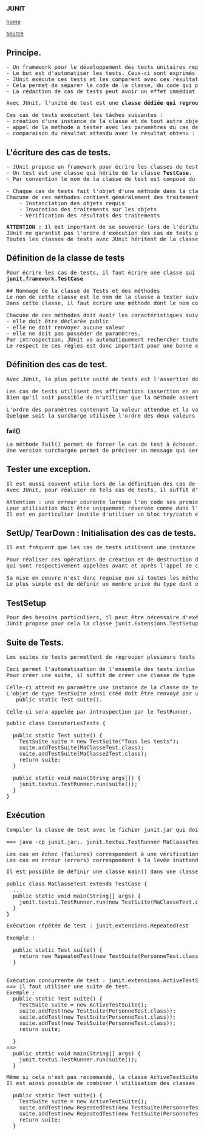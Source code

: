 
### JUNIT

[home](index-junit.md)

[source](https://www.jmdoudoux.fr/java/dej/chap-junit.htm)
## Principe.

<pre>
- Un framework pour le développement des tests unitaires reposant sur des assertions qui testent les résultats attendus.
- Le but est d'automatiser les tests. Ceux-ci sont exprimés dans des classes sous la forme de cas de tests avec leurs résultats attendus. 
- JUnit exécute ces tests et les comparent avec ces résultats.
- Cela permet de séparer le code de la classe, du code qui permet de la tester
- La rédaction de cas de tests peut avoir un effet immédiat pour détecter des bugs mais surtout elle a un effet à long terme qui facilite la détection d'effets de bords lors de modifications.
</pre>

<pre>
Avec JUnit, l'unité de test est une <b>classe dédiée qui regroupe des cas de tests</b>. 

Ces cas de tests exécutent les tâches suivantes :
- création d'une instance de la classe et de tout autre objet nécessaire aux tests
- appel de la méthode à tester avec les paramètres du cas de test
- comparaison du résultat attendu avec le résultat obtenu : en cas d'échec, une exception est levée
</pre>

## L'écriture des cas de tests.
<pre>
- JUnit propose un framework pour écrire les classes de tests.
- Un test est une classe qui hérite de la classe <b>TestCase</b>. 
- Par convention le nom de la classe de test est composé du nom de la classe suivi de Test.

- Chaque cas de tests fait l'objet d'une méthode dans la classe de tests. Le nom de ces méthodes doit obligatoirement commencer par le préfixe test.
Chacune de ces méthodes contient généralement des traitements en trois étapes :
    - Instanciation des objets requis
    - Invocation des traitements sur les objets
    - Vérification des résultats des traitements
</pre>

<pre>
<b>ATTENTION :</b> Il est important de se souvenir lors de l'écriture de cas de tests que ceux-ci doivent être indépendants les uns des autres. 
JUnit ne garantit pas l'ordre d'exécution des cas de tests puisque ceux-ci sont obtenus par introspection.
Toutes les classes de tests avec JUnit héritent de la classe Assert.
</pre>

## Définition de la classe de tests

<pre>
Pour écrire les cas de tests, il faut écrire une classe qui étende la classe :
<b>junit.framework.TestCase</B>

## Nommage de la classe de Tests et des méthodes
Le nom de cette classe est le nom de la classe à tester suivi par "Test".
Dans cette classe, il faut écrire une méthode dont le nom commence par "test" en minuscule suivi du nom du cas de test (généralement le nom de la méthode à tester).

Chacune de ces méthodes doit avoir les caractéristiques suivantes :
- elle doit être déclarée public
- elle ne doit renvoyer aucune valeur
- elle ne doit pas posséder de paramètres.
Par introspection, JUnit va automatiquement rechercher toutes les méthodes qui respectent cette convention. 
Le respect de ces règles est donc important pour une bonne exécution des tests par JUnit.
</pre>

## Définition des cas de test.

<pre>
Avec JUnit, la plus petite unité de tests est l'assertion dont le résultat de l'expression booléenne indique un succès ou une erreur.

Les cas de tests utilisent des affirmations (assertion en anglais) sous la forme de méthodes nommées assertXXX() proposées par le framework.
Bien qu'il soit possible de n'utiliser que la méthode assertTrue(), les autres méthodes assertXXX() facilitent l'expression des conditions de tests.

L'ordre des paramètres contenant la valeur attendue et la valeur obtenue est important pour obtenir un message d'erreur fiable en cas d'échec du cas de test. 
Quelque soit la surcharge utilisée l'ordre des deux valeurs à tester est toujours le même : c'est toujours la valeur attendue qui précède la valeur courante.
</pre>

### fail()
<pre>
La méthode fail() permet de forcer le cas de test à échouer. 
Une version surchargée permet de préciser un message qui sera affiché.
</pre>

## Tester une exception.

<pre>
Il est aussi souvent utile lors de la définition des cas de tests de tester si une exception est levée lors de l'exécution des tests.
Avec JUnit, pour réaliser de tels cas de tests, il suffit d'appeler la méthode avec les conditions qui doivent lever une exception, d'encapsuler cet appel dans un bloc try/catch et d'appeler la méthode fail() si l'exception désirée n'est pas levée.

Attention : une erreur courante lorsque l'on code ses premiers tests unitaires est d'inclure les invocations de méthodes dans des blocs try/catch. 
Leur utilisation doit être uniquement réservée comme dans l'exemple précédant. Dans tous les autres cas, il faut laisser l'exception se propager : dans ce cas, JUnit va automatiquement reporter un échec du test. 
Il est en particulier inutile d'utiliser un bloc try/catch et de faire appel à la méthode fail() dans le catch puisque JUnit le fait déjà.
</pre>

## SetUp/ TearDown : Initialisation des cas de tests.
<pre>
Il est fréquent que les cas de tests utilisent une instance d'un même objet ou nécessitent l'usage de ressources particulières telle qu'une instance d'une classe pour l'accès à une base de données par exemple.

Pour réaliser ces opérations de création et de destruction d'objets, la classe TestCase propose les méthodes setUp() et tearDown() 
qui sont respectivement appelées avant et après l'appel de chaque méthode contenant un cas de test.

Sa mise en oeuvre n'est donc requise que si toutes les méthodes de tests ont besoin de créer une instance d'un même type ou d'exécuter un même traitement.
Le plus simple est de définir un membre privé du type dont on a besoin et de créer une instance de ce type dans la méthode setUp().
</pre>

## TestSetup
<pre>
Pour des besoins particuliers, il peut être nécessaire d'exécuter du code une seule fois avant l'exécution des cas de tests et/ou d'exécuter du code une fois tous les cas des tests exécutés.
JUnit propose pour cela la classe junit.Extensions.TestSetup qui propose la mise en oeuvre du design pattern décorateur
</pre>

## Suite de Tests.
<pre>
Les suites de tests permettent de regrouper plusieurs tests dans une même classe. 

Ceci permet l'automatisation de l'ensemble des tests inclus dans la suite et de préciser leur ordre d'exécution.
Pour créer une suite, il suffit de créer une classe de type TestSuite et d'appeler la méthode addTest() pour chaque classe de tests à ajouter. 

Celle-ci attend en paramètre une instance de la classe de tests qui sera ajoutée à la suite. 
L'objet de type TestSuite ainsi créé doit être renvoyé par une méthode dont la signature doit obligatoirement être
   public static Test suite(). 

Celle-ci sera appelée par introspection par le TestRunner.
</pre>

<pre>
public class ExecuterLesTests {

  public static Test suite() {
    TestSuite suite = new TestSuite("Tous les tests");
    suite.addTestSuite(MaClasseTest.class);
    suite.addTestSuite(MaClasse2Test.class);
    return suite;
  }

  public static void main(String args[]) {
    junit.textui.TestRunner.run(suite());
  }
}
</pre>

## Exécution

<pre>
Compiler la classe de test avec le fichier junit.jar qui doit être dans le classpath

==> java -cp junit.jar;. junit.textui.TestRunner MaClasseTest

Les cas en échec (failures) correspondent à une vérification faite par une méthode assertXXX() qui a échoué.
Les cas en erreur (errors) correspondent à la levée inattendue d'une exception lors de l'exécution du cas de test.
</pre>

<pre>
Il est possible de définir une classe main() dans une classe de tests qui va se charger d'exécuter les tests.

public class MaClasseTest extends TestCase {
  ...
  public static void main(String[] args) {
    junit.textui.TestRunner.run(new TestSuite(MaClasseTest.class));
  }
}
</pre>

<pre>
Exécution répétée de test : junit.extensions.RepeatedTest

Exemple :

  public static Test suite() {
    return new RepeatedTest(new TestSuite(PersonneTest.class), 5);
  }


Exécution concurrente de test : junit.extensions.ActiveTestSuite
==> il faut utiliser une suite de test.
Exemple :  
  public static Test suite() {
    TestSuite suite = new ActiveTestSuite();
    suite.addTest(new TestSuite(PersonneTest.class));
    suite.addTest(new TestSuite(PersonneTest.class));
    suite.addTest(new TestSuite(PersonneTest.class));
    return suite;

  }
==>
  public static void main(String[] args) {
    junit.textui.TestRunner.run(suite());
  }
</pre>

<pre>
Même si cela n'est pas recommandé, la classe ActiveTestSuite peut être utilisée comme un outil de charge rudimentaire. 
Il est ainsi possible de combiner l'utilisation des classes ActiveTestsuite et RepeatedTest.

  public static Test suite() {
    TestSuite suite = new ActiveTestSuite();
    suite.addTest(new RepeatedTest(new TestSuite(PersonneTest.class), 10));
    suite.addTest(new RepeatedTest(new TestSuite(PersonneTest.class), 20));
    return suite;
  }
</pre>